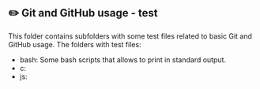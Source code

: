 ## :pencil2: Git and GitHub usage - test
This folder contains subfolders with some test files related to basic Git and GitHub usage. The folders with test files:

 - bash: Some bash scripts that allows to print in standard output.
 - c: 
 - js:

<!--stackedit_data:
eyJoaXN0b3J5IjpbLTE1MTgxODQxMDksMTI2NTU4OTI3OCwxNj
Y2NTQzMTIwXX0=
-->
